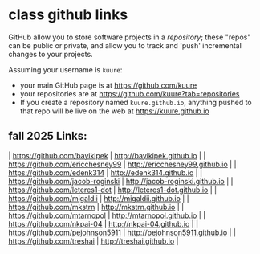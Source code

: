 # class github links


GitHub allow you to store software projects in a  _repository_; these
"repos" can be public or private, and allow you to track and 'push' incremental changes
to your projects.


Assuming your username is `kuure`:
- your main GitHub page is at <https://github.com/kuure>
- your repositories are at <https://github.com/kuure?tab=repositories>
- If you create a repository named `kuure.github.io`, anything pushed to that repo will be live on the web at <https://kuure.github.io>


## fall 2025 Links:

| https://github.com/bayikipek      | http://bayikipek.github.io      |
| https://github.com/ericchesney99  | http://ericchesney99.github.io  |
| https://github.com/edenk314       | http://edenk314.github.io       |
| https://github.com/jacob-roginski | http://jacob-roginski.github.io |
| https://github.com/leteres1-dot   | http://leteres1-dot.github.io   |
| https://github.com/migaldii       | http://migaldii.github.io       |
| https://github.com/mkstrn         | http://mkstrn.github.io         |
| https://github.com/mtarnopol      | http://mtarnopol.github.io      |
| https://github.com/nkpai-04       | http://nkpai-04.github.io       |
| https://github.com/pejohnson5911  | http://pejohnson5911.github.io  |
| https://github.com/treshai        | http://treshai.github.io        |

